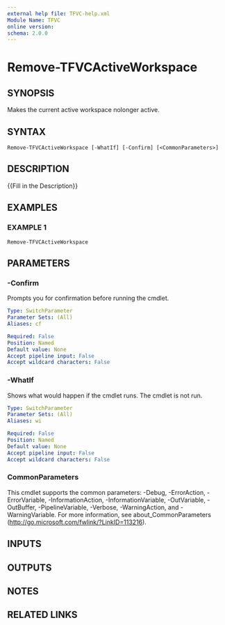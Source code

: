 ```yaml
---
external help file: TFVC-help.xml
Module Name: TFVC
online version:
schema: 2.0.0
---
```


# Remove-TFVCActiveWorkspace

## SYNOPSIS
Makes the current active workspace nolonger active.

## SYNTAX

```
Remove-TFVCActiveWorkspace [-WhatIf] [-Confirm] [<CommonParameters>]
```

## DESCRIPTION
{{Fill in the Description}}

## EXAMPLES

### EXAMPLE 1
```
Remove-TFVCActiveWorkspace
```

## PARAMETERS

### -Confirm
Prompts you for confirmation before running the cmdlet.

```yaml
Type: SwitchParameter
Parameter Sets: (All)
Aliases: cf

Required: False
Position: Named
Default value: None
Accept pipeline input: False
Accept wildcard characters: False
```

### -WhatIf
Shows what would happen if the cmdlet runs.
The cmdlet is not run.

```yaml
Type: SwitchParameter
Parameter Sets: (All)
Aliases: wi

Required: False
Position: Named
Default value: None
Accept pipeline input: False
Accept wildcard characters: False
```

### CommonParameters
This cmdlet supports the common parameters: -Debug, -ErrorAction, -ErrorVariable, -InformationAction, -InformationVariable, -OutVariable, -OutBuffer, -PipelineVariable, -Verbose, -WarningAction, and -WarningVariable. For more information, see about_CommonParameters (http://go.microsoft.com/fwlink/?LinkID=113216).

## INPUTS

## OUTPUTS

## NOTES

## RELATED LINKS
